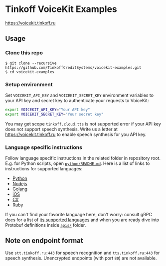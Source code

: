 # Tinkoff VoiceKit Examples

https://voicekit.tinkoff.ru

## Usage

### Clone this repo

```
$ git clone --recursive https://github.com/TinkoffCreditSystems/voicekit-examples.git
$ cd voicekit-examples
```

### Setup environment

Set `VOICEKIT_API_KEY` and `VOICEKIT_SECRET_KEY` environment variables to your API key and secret key to authenticate
your requests to VoiceKit:

```bash
export VOICEKIT_API_KEY="Your API key"
export VOICEKIT_SECRET_KEY="Your secret key"
```

You may get scope `tinkoff.cloud.tts` is not supported error if your API key does not
support speech synthesis. Write us a letter at https://voicekit.tinkoff.ru to enable
speech synthesis for you API key.

### Language specific instructions

Follow language specific instructions in the related folder in repository root. E.g. for Python scripts, open
[`python/README.md`](python/README.md). Here is a list of links to instructions for supported languages:

* [Python](python/README.md)
* [Nodejs](nodejs/README.md)
* [Golang](golang/README.md)
* [iOS](ios/README.md)
* [C#](csharp/README.md)
* [Ruby](ruby/README.md)

If you can't find your favorite language here, don't worry: consult gRPC docs for a list of [its supported languages](https://grpc.io/about/) and when you are ready dive into Protobuf definitions inside [`apis/`](apis/) folder.

## Note on endpoint format

Use `stt.tinkoff.ru:443` for speech recognition and `tts.tinkoff.ru:443` for speech synthesis. Unencrypted endpoints (with port `80`) are not available.
